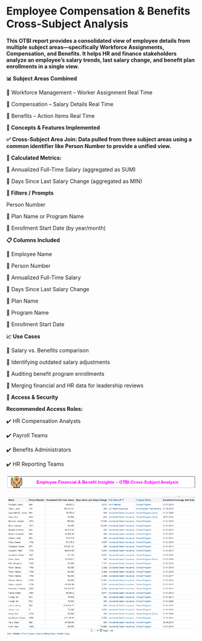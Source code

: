 
# Employee Compensation & Benefits Cross-Subject Analysis


**This OTBI report provides a consolidated view of employee details from multiple subject areas—specifically Workforce Assignments, Compensation, and Benefits. It helps HR and finance stakeholders analyze an employee’s salary trends, last salary change, and benefit plan enrollments in a single view.**

**📊 Subject Areas Combined**

🔹 Workforce Management – Worker Assignment Real Time

🔹 Compensation – Salary Details Real Time

🔹 Benefits – Action Items Real Time

**🧠 Concepts & Features Implemented**

**✅ Cross-Subject Area Join: Data pulled from three subject areas using a common identifier like Person Number to provide a unified view.**

**📌 Calculated Metrics:**

🔹 Annualized Full-Time Salary (aggregated as SUM)

🔹 Days Since Last Salary Change (aggregated as MIN)

**🎯 Filters / Prompts**

Person Number

🔹 Plan Name or Program Name

🔹 Enrollment Start Date (by year/month)


**📋 Columns Included**

🔹 Employee Name

🔹 Person Number

🔹 Annualized Full-Time Salary

🔹 Days Since Last Salary Change

🔹 Plan Name

🔹 Program Name

🔹 Enrollment Start Date

**📈 Use Cases**

🔹 Salary vs. Benefits comparison

🔹 Identifying outdated salary adjustments

🔹 Auditing benefit program enrollments

🔹 Merging financial and HR data for leadership reviews

**🔐 Access & Security**

**Recommended Access Roles:**

✔️ HR Compensation Analysts

✔️ Payroll Teams

✔️ Benefits Administrators

✔️ HR Reporting Teams



![img_alt](https://github.com/Jay-reddy-adv/Employee-Financial-Benefit-Insights-Cross-Subject-Analysis---OTBI/blob/b80ec878dbe6e14b910de11ffff610c9f634aff0/Title.png)


![img_alt](https://github.com/Jay-reddy-adv/Employee-Financial-Benefit-Insights-Cross-Subject-Analysis---OTBI/blob/b80ec878dbe6e14b910de11ffff610c9f634aff0/Table.png)


